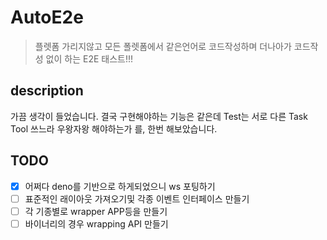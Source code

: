 # AutoE2e
> 플렛폼 가리지않고 모든 폴렛폼에서 같은언어로 코드작성하며 더나아가 코드작성 없이 하는 E2E 태스트!!!
## description
가끔 생각이 들었습니다.
결국 구현해야하는 기능은 같은데 Test는 서로 다른 Task Tool 쓰느라 우왕자왕 해야하는가 를,
한번 해보았습니다.

## TODO 
- [x] 어쩌다 deno를 기반으로 하게되었으니 ws 포팅하기
- [ ] 표준적인 래이아웃 가져오기및 각종 이벤트 인터페이스 만들기
- [ ] 각 기종별로 wrapper APP등을 만들기
- [ ] 바이너리의 경우 wrapping API 만들기